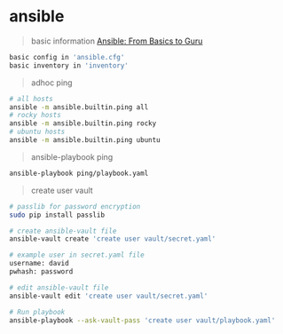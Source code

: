 # ansible

> basic information [Ansible: From Basics to Guru](https://github.com/sandervanvugt/ansiblecvc)

```bash
basic config in 'ansible.cfg'
basic inventory in 'inventory'
```

> adhoc ping

```bash
# all hosts
ansible -m ansible.builtin.ping all
# rocky hosts
ansible -m ansible.builtin.ping rocky
# ubuntu hosts
ansible -m ansible.builtin.ping ubuntu
```

> ansible-playbook ping

```bash
ansible-playbook ping/playbook.yaml
```

> create user vault

```bash
# passlib for password encryption
sudo pip install passlib

# create ansible-vault file
ansible-vault create 'create user vault/secret.yaml'

# example user in secret.yaml file
username: david
pwhash: password

# edit ansible-vault file
ansible-vault edit 'create user vault/secret.yaml'

# Run playbook
ansible-playbook --ask-vault-pass 'create user vault/playbook.yaml'
```
